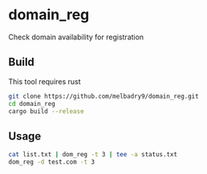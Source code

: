 # domain_reg

Check domain availability for registration

## Build  

This tool requires rust  

```bash
git clone https://github.com/melbadry9/domain_reg.git
cd domain_reg
cargo build --release
```

## Usage

```bash
cat list.txt | dom_reg -t 3 | tee -a status.txt
dom_reg -d test.com -t 3
```
